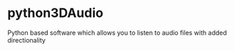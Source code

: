 # python3DAudio
Python based software which allows you to listen to audio files with added directionality
